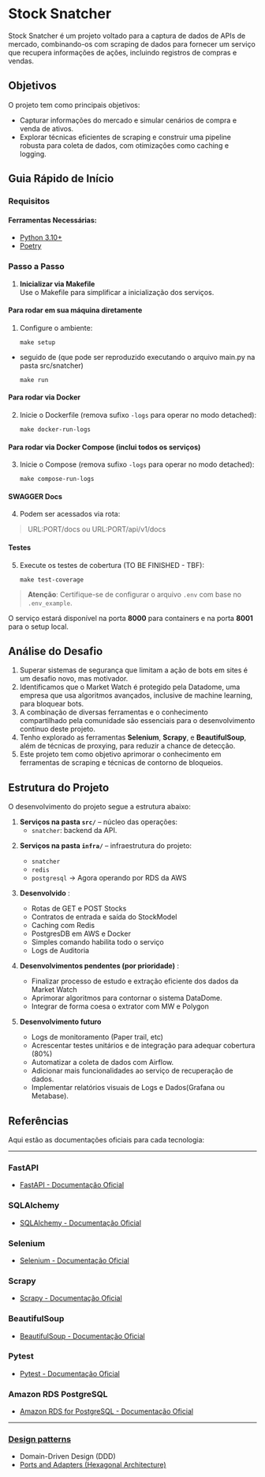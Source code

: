 
# Stock Snatcher

Stock Snatcher é um projeto voltado para a captura de dados de APIs de mercado, combinando-os com scraping de dados para fornecer um serviço que recupera informações de ações, incluindo registros de compras e vendas.

## Objetivos

O projeto tem como principais objetivos:
- Capturar informações do mercado e simular cenários de compra e venda de ativos.
- Explorar técnicas eficientes de scraping e construir uma pipeline robusta para coleta de dados, com otimizações como caching e logging.

## Guia Rápido de Início

### Requisitos

#### Ferramentas Necessárias:
- [Python 3.10+](https://www.python.org/)
- [Poetry](https://python-poetry.org/)

### Passo a Passo

1. **Inicializar via Makefile**  
   Use o Makefile para simplificar a inicialização dos serviços.

#### Para rodar em sua máquina diretamente

1. Configure o ambiente:
   ```shell
   make setup
   ```
* seguido de (que pode ser reproduzido executando o arquivo main.py na pasta src/snatcher)
  ```shell
  make run 
  ```

#### Para rodar via Docker

2. Inicie o Dockerfile (remova sufixo `-logs` para operar no modo detached):
   ```shell
   make docker-run-logs 
   ```

#### Para rodar via Docker Compose (inclui todos os serviços)

3. Inicie o Compose (remova sufixo `-logs` para operar no modo detached):
   ```shell
   make compose-run-logs
   ```

#### SWAGGER Docs
4. Podem ser acessados via rota:

> URL:PORT/docs ou URL:PORT/api/v1/docs

#### Testes

5. Execute os testes de cobertura (TO BE FINISHED - TBF):
   ```shell
   make test-coverage
   ```

> **Atenção**: Certifique-se de configurar o arquivo `.env` com base no `.env_example`.

O serviço estará disponível na porta **8000** para containers e na porta **8001** para o setup local.


## Análise do Desafio

1. Superar sistemas de segurança que limitam a ação de bots em sites é um desafio novo, mas motivador.
2. Identificamos que o Market Watch é protegido pela Datadome, uma empresa que usa algoritmos avançados, inclusive de machine learning, para bloquear bots.
3. A combinação de diversas ferramentas e o conhecimento compartilhado pela comunidade são essenciais para o desenvolvimento contínuo deste projeto.
4. Tenho explorado as ferramentas  **Selenium**, **Scrapy**, e **BeautifulSoup**, além de técnicas de proxying, para reduzir a chance de detecção.
5. Este projeto tem como objetivo aprimorar o conhecimento em ferramentas de scraping e técnicas de contorno de bloqueios.

## Estrutura do Projeto

O desenvolvimento do projeto segue a estrutura abaixo:

1. **Serviços na pasta `src/`** – núcleo das operações:
   - `snatcher`: backend da API.

[//]: # (   - `airflow`: batching diário para atualização dos dados de ações. &#40;Versão futura&#41;)

2. **Serviços na pasta `infra/`** – infraestrutura do projeto:
   - `snatcher`
   - `redis`
   - `postgresql` -> Agora operando por RDS da AWS

3. **Desenvolvido** :
   - Rotas de GET e POST Stocks
   - Contratos de entrada e saída do StockModel
   - Caching com Redis 
   - PostgresDB em AWS e Docker
   - Simples comando habilita todo o serviço
   - Logs de Auditoria

4. **Desenvolvimentos pendentes (por prioridade)** :
   - Finalizar processo de estudo e extração eficiente dos dados da Market Watch
   - Aprimorar algoritmos para contornar o sistema DataDome.
   - Integrar de forma coesa o extrator com MW e Polygon

5. **Desenvolvimento futuro** 
   - Logs de monitoramento (Paper trail, etc)
   - Acrescentar testes unitários e de integração para adequar cobertura (80%)
   - Automatizar a coleta de dados com Airflow.
   - Adicionar mais funcionalidades ao serviço de recuperação de dados.
   - Implementar relatórios visuais de Logs e Dados(Grafana ou Metabase).

## Referências

Aqui estão as documentações oficiais para cada tecnologia:

---

### FastAPI
- [FastAPI - Documentação Oficial](https://fastapi.tiangolo.com/)

### SQLAlchemy
- [SQLAlchemy - Documentação Oficial](https://www.sqlalchemy.org/)

### Selenium
- [Selenium - Documentação Oficial](https://www.selenium.dev/)

### Scrapy
- [Scrapy - Documentação Oficial](https://docs.scrapy.org/)

### BeautifulSoup
- [BeautifulSoup - Documentação Oficial](https://www.crummy.com/software/BeautifulSoup/bs4/doc/)

### Pytest
- [Pytest - Documentação Oficial](https://docs.pytest.org/)

### Amazon RDS PostgreSQL
- [Amazon RDS for PostgreSQL - Documentação Oficial](https://docs.aws.amazon.com/AmazonRDS/latest/UserGuide/USER_PostgreSQL.html)

---

### [Design patterns](https://refactoring.guru/design-patterns) 

* Domain-Driven Design (DDD)
* [Ports and Adapters (Hexagonal Architecture)](https://web.archive.org/web/20140329201018/http://alistair.cockburn.us/Hexagonal+architecture)
